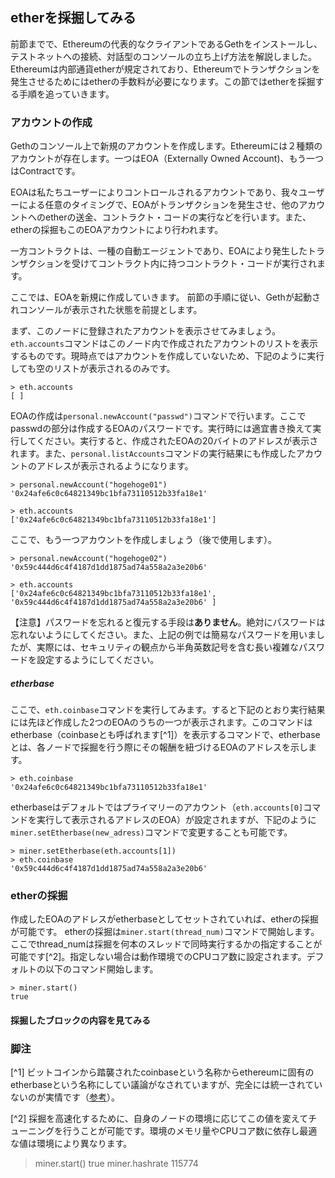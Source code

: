 ## etherを採掘してみる

前節までで、Ethereumの代表的なクライアントであるGethをインストールし、テストネットへの接続、対話型のコンソールの立ち上げ方法を解説しました。Ethereumは内部通貨etherが規定されており、Ethereumでトランザクションを発生させるためにはetherの手数料が必要になります。この節ではetherを採掘する手順を追っていきます。

### アカウントの作成
Gethのコンソール上で新規のアカウントを作成します。Ethereumには２種類のアカウントが存在します。一つはEOA（Externally Owned Account)、もう一つはContractです。

EOAは私たちユーザーによりコントロールされるアカウントであり、我々ユーザーによる任意のタイミングで、EOAがトランザクションを発生させ、他のアカウントへのetherの送金、コントラクト・コードの実行などを行います。また、etherの採掘もこのEOAアカウントにより行われます。

一方コントラクトは、一種の自動エージェントであり、EOAにより発生したトランザクションを受けてコントラクト内に持つコントラクト・コードが実行されます。

ここでは、EOAを新規に作成していきます。
前節の手順に従い、Gethが起動されコンソールが表示された状態を前提とします。

<!-- [TODO] listAccountsコマンドはEOAのみを表示する？Contractは表示しない？他のノードの情報は表示する？ -->
まず、このノードに登録されたアカウントを表示させてみましょう。`eth.accounts`コマンドはこのノード内で作成されたアカウントのリストを表示するものです。現時点ではアカウントを作成していないため、下記のように実行しても空のリストが表示されるのみです。

```
> eth.accounts
[ ]
```

EOAの作成は`personal.newAccount("passwd")`コマンドで行います。ここでpasswdの部分は作成するEOAのパスワードです。実行時には適宜書き換えて実行してください。実行すると、作成されたEOAの20バイトのアドレスが表示されます。また、`personal.listAccounts`コマンドの実行結果にも作成したアカウントのアドレスが表示されるようになります。

```
> personal.newAccount("hogehoge01")
'0x24afe6c0c64821349bc1bfa73110512b33fa18e1'

> eth.accounts
['0x24afe6c0c64821349bc1bfa73110512b33fa18e1']
```

ここで、もう一つアカウントを作成しましょう（後で使用します）。
```
> personal.newAccount("hogehoge02")
'0x59c444d6c4f4187d1dd1875ad74a558a2a3e20b6'

> eth.accounts
['0x24afe6c0c64821349bc1bfa73110512b33fa18e1', '0x59c444d6c4f4187d1dd1875ad74a558a2a3e20b6' ]
```

【注意】パスワードを忘れると復元する手段は**ありません**。絶対にパスワードは忘れないようにしてください。また、上記の例では簡易なパスワードを用いましたが、実際には、セキュリティの観点から半角英数記号を含む長い複雑なパスワードを設定するようにしてください。

##### etherbase 
ここで、`eth.coinbase`コマンドを実行してみます。すると下記のとおり実行結果には先ほど作成した2つのEOAのうちの一つが表示されます。このコマンドはetherbase（coinbaseとも呼ばれます[^1]）を表示するコマンドで、etherbaseとは、各ノードで採掘を行う際にその報酬を紐づけるEOAのアドレスを示します。
```
> eth.coinbase
'0x24afe6c0c64821349bc1bfa73110512b33fa18e1'
```
etherbaseはデフォルトではプライマリーのアカウント（`eth.accounts[0]`コマンドを実行して表示されるアドレスのEOA）が設定されますが、下記のように`miner.setEtherbase(new_adress)`コマンドで変更することも可能です。
```
> miner.setEtherbase(eth.accounts[1])
> eth.coinbase
'0x59c444d6c4f4187d1dd1875ad74a558a2a3e20b6'
```

### etherの採掘
作成したEOAのアドレスがetherbaseとしてセットされていれば、etherの採掘が可能です。
etherの採掘は`miner.start(thread_num)`コマンドで開始します。ここでthread_numは採掘を何本のスレッドで同時実行するかの指定することが可能です[^2]。指定しない場合は動作環境でのCPUコア数に設定されます。デフォルトの以下のコマンド開始します。
```
> miner.start()
true

```

<!-- [TODO]coinbaseに紐づいていること -->
<!-- [TODO]最新のブロックの状態を見ること。web3.eth.getBlock -->


#### 採掘したブロックの内容を見てみる

### 脚注
[^1] ビットコインから踏襲されたcoinbaseという名称からethereumに固有のetherbaseという名称にしてい議論がなされていますが、完全には統一されていないのが実情です（[参考](https://github.com/ethereum/go-ethereum/issues/1420)）。

[^2] 採掘を高速化するために、自身のノードの環境に応じてこの値を変えてチューニングを行うことが可能です。環境のメモリ量やCPUコア数に依存し最適な値は環境により異なります。


> miner.start()
true
> miner.hashrate
115774
